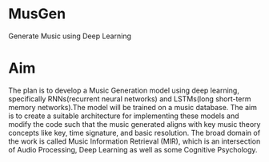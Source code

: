 # MusGen
Generate Music using Deep Learning

# Aim
The plan is to develop a Music Generation model using deep learning, specifically RNNs(recurrent neural networks) and LSTMs(long short-term memory networks).The model will be trained on a music database. 
The aim is to create a suitable architecture for implementing these models and modify the code such that the music generated aligns with key music theory concepts like key, time signature, and basic resolution.
The broad domain of the work is called Music Information Retrieval (MIR), which is an intersection of Audio Processing, Deep Learning as well as some Cognitive Psychology.

